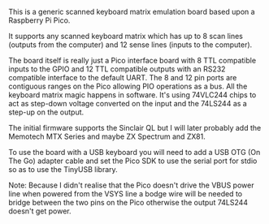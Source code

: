 This is a generic scanned keyboard matrix emulation board based upon a Raspberry Pi Pico.

It supports any scanned keyboard matrix which has up to 8 scan lines (outputs from the computer) and 12 sense lines (inputs to the computer).

The board itself is really just a Pico interface board with 8 TTL compatible inputs to the GPIO and 12 TTL compatible outputs with an RS232 compatible interface to the default UART. The 8 and 12 pin ports are contiguous ranges on the Pico allowing PIO operations as a bus. All the keyboard matrix magic happens in software. It's using 74VLC244 chips to act as step-down voltage converted on the input and the 74LS244 as a step-up on the output.

The initial firmware supports the Sinclair QL but I will later probably add the Memotech MTX Series and maybe ZX Spectrum and ZX81.

To use the board with a USB keyboard you will need to add a USB OTG (On The Go) adapter cable and set the Pico SDK to use the serial port for stdio so as to use the TinyUSB library.

Note: Because I didn't realise that the Pico doesn't drive the VBUS power line when powered from the VSYS line a bodge wire will be needed to bridge between the two pins on the Pico otherwise the output 74LS244 doesn't get power.
